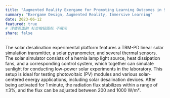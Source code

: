 ```yaml
---
title: "Augmented Reality Exergame for Promoting Learning Outcomes in Sports"
summary: "Exergame Design, Augmented Reality, Immersive Learning"
date: 2023-06-12 
featured: true
# 详情页面的 社交按钮图标 不展示 
share: false
---
```


The solar desalination experimental platform features a TRM-PD linear solar simulation transmitter, a solar pyranometer, and several thermal sensors. The solar simulator consists of a hernia lamp light source, heat dissipation fans, and a corresponding control system, which together can simulate sunlight for conducting low-power solar experiments in the laboratory. This setup is ideal for testing photovoltaic (PV) modules and various solar-centered energy applications, including solar desalination devices. After being activated for 1 minute, the radiation flux stabilizes within a range of ±3%, and the flux can be adjusted between 200 and 1000 W/m².

